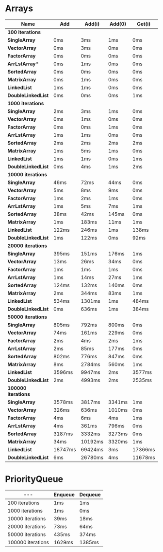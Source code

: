 # Arrays
Name|Add|Add(i)|Add(0)|Get(i)|Remove(i)|Remove(n)|Remove(0)
---|---|---|---|---|---|---|---
**100 iterations** | 
**SingleArray**|0ms|3ms|1ms|0ms|0ms|0ms|0ms
**VectorArray**|0ms|3ms|0ms|0ms|0ms|0ms|0ms
**FactorArray**|0ms|0ms|0ms|0ms|0ms|0ms|0ms
**ArrLstArray***|0ms|1ms|0ms|0ms|0ms|0ms|0ms
**SortedArray**|0ms|0ms|0ms|0ms|1ms|0ms|0ms
**MatrixArray**|0ms|1ms|0ms|0ms|0ms|0ms|0ms
**LinkedList**|1ms|1ms|0ms|0ms|0ms|1ms|0ms
**DoubleLinkedList**|0ms|0ms|0ms|1ms|0ms|0ms|0ms
**1000 iterations** | 
**SingleArray**|2ms|3ms|1ms|0ms|1ms|2ms|1ms
**VectorArray**|0ms|1ms|0ms|0ms|1ms|0ms|1ms
**FactorArray**|0ms|0ms|1ms|0ms|1ms|0ms|0ms
**ArrLstArray**|1ms|1ms|0ms|0ms|1ms|0ms|0ms
**SortedArray**|2ms|2ms|2ms|2ms|1ms|2ms|1ms
**MatrixArray**|1ms|5ms|1ms|0ms|5ms|2ms|5ms
**LinkedList**|1ms|1ms|0ms|1ms|1ms|2ms|0ms
**DoubleLinkedList**|0ms|4ms|1ms|2ms|1ms|0ms|0ms
**10000 iterations** | 
**SingleArray**|46ms|72ms|44ms|0ms|33ms|102ms|51ms
**VectorArray**|5ms|8ms|9ms|0ms|7ms|3ms|12ms
**FactorArray**|1ms|2ms|1ms|0ms|4ms|1ms|7ms
**ArrLstArray**|1ms|5ms|7ms|1ms|4ms|1ms|6ms
**SortedArray**|38ms|42ms|145ms|0ms|38ms|33ms|34ms
**MatrixArray**|1ms|183ms|11ms|1ms|175ms|44ms|231ms
**LinkedList**|122ms|246ms|1ms|138ms|124ms|129ms|0ms
**DoubleLinkedList**|1ms|122ms|0ms|92ms|75ms|1ms|0ms
**20000 iterations** | 
**SingleArray**|395ms|151ms|176ms|1ms|125ms|129ms|124ms
**VectorArray**|13ms|26ms|34ms|0ms|25ms|12ms|49ms
**FactorArray**|1ms|1ms|1ms|0ms|11ms|1ms|27ms
**ArrLstArray**|1ms|14ms|27ms|1ms|13ms|0ms|25ms
**SortedArray**|124ms|132ms|140ms|0ms|125ms|122ms|126ms
**MatrixArray**|2ms|344ms|83ms|1ms|652ms|199ms|1270ms
**LinkedList**|534ms|1301ms|1ms|484ms|519ms|514ms|0ms
**DoubleLinkedList**|0ms|636ms|1ms|384ms|316ms|0ms|0ms
**50000 iterations** | 
**SingleArray**|805ms|792ms|800ms|0ms|800ms|777ms|892ms
**VectorArray**|74ms|161ms|229ms|0ms|157ms|76ms|232ms
**FactorArray**|2ms|4ms|2ms|1ms|87ms|1ms|175ms
**ArrLstArray**|2ms|85ms|177ms|0ms|87ms|0ms|173ms
**SortedArray**|802ms|776ms|847ms|0ms|746ms|799ms|808ms
**MatrixArray**|8ms|2784ms|560ms|1ms|4071ms|1229ms|7704ms
**LinkedList**|3596ms|9947ms|2ms|3577ms|3612ms|3619ms|0ms
**DoubleLinkedList**|2ms|4993ms|2ms|2535ms|2145ms|0ms|1ms
**100000 iterations** | 
**SingleArray**|3578ms|3817ms|3341ms|1ms|3396ms|3719ms|3672ms
**VectorArray**|326ms|636ms|1010ms|0ms|643ms|315ms|1020ms
**FactorArray**|4ms|6ms|4ms|1ms|366ms|2ms|792ms
**ArrLstArray**|4ms|361ms|796ms|0ms|358ms|0ms|791ms
**SortedArray**|3187ms|3332ms|3273ms|0ms|3626ms|3701ms|4002ms
**MatrixArray**|34ms|10192ms|3320ms|1ms|19533ms|5299ms|38634ms
**LinkedList**|18747ms|69424ms|3ms|17366ms|18709ms|17591ms|1ms
**DoubleLinkedList**|6ms|26780ms|4ms|11678ms|10990ms|1ms|1ms

# PriorityQueue
|---|Enqueue|Dequeue|
|---|---|---|
100 iterations|1ms|1ms|
1000 iterations|1ms|0ms|
10000 iterations|39ms|18ms|
20000 iterations|73ms|64ms|
50000 iterations|435ms|374ms|
100000 iterations|1629ms|1385ms|

